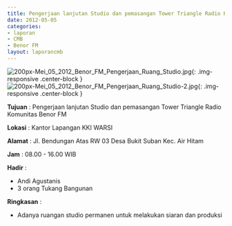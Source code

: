 ```yaml
---
title: Pengerjaan lanjutan Studio dan pemasangan Tower Triangle Radio Komunitas Benor FM
date: 2012-05-05
categories:
- laporan
- CMB
- Benor FM
layout: laporancmb
---
```


![200px-Mei_05_2012_Benor_FM_Pengerjaan_Ruang_Studio.jpg](/uploads/200px-Mei_05_2012_Benor_FM_Pengerjaan_Ruang_Studio.jpg){: .img-responsive .center-block }
![200px-Mei_05_2012_Benor_FM_Pengerjaan_Ruang_Studio-2.jpg](/uploads/200px-Mei_05_2012_Benor_FM_Pengerjaan_Ruang_Studio-2.jpg){: .img-responsive .center-block }

**Tujuan** : Pengerjaan lanjutan Studio dan pemasangan Tower Triangle Radio Komunitas Benor FM
	
**Lokasi** : Kantor Lapangan KKI WARSI
	
**Alamat** : Jl. Bendungan Atas RW 03 Desa Bukit Suban Kec. Air Hitam
	
**Jam** : 08.00 - 16.00 WIB

**Hadir** :
* Andi Agustanis
* 3 orang Tukang Bangunan

**Ringkasan** :
* Adanya ruangan studio permanen untuk melakukan siaran dan produksi
